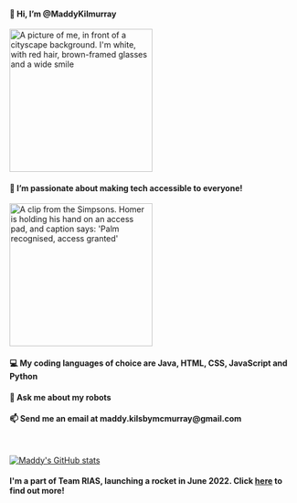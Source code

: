 

<h4>👋 Hi, I’m @MaddyKilmurray</h4>

<img src="https://i.ibb.co/TbPGBS2/profile-pic-1.png" alt="A picture of me, in front of a cityscape background. I'm white, with red hair, brown-framed glasses and a wide smile" width="250px" height="250px">

<h4>👀 I’m passionate about making tech accessible to everyone!</h4>

<img src="https://giphy.com/embed/3orif3NCyKZ61frBHa" height="250px" alt="A clip from the Simpsons. Homer is holding his hand on an access pad, and caption says: 'Palm recognised, access granted' ">

<h4>💻 My coding languages of choice are Java, HTML, CSS, JavaScript and Python</h4>
<h4>🤖 Ask me about my robots</h4>
<h4>📫 Send me an email at maddy.kilsbymcmurray@gmail.com</h4>

<br />

[![Maddy's GitHub stats](https://github-readme-stats.vercel.app/api?username=MaddyKilmurray)](https://github.com/anuraghazra/github-readme-stats)

<h4>I'm a part of Team RIAS, launching a rocket in June 2022. Click <a href="https://www.teamrias.co.uk/" target="_blank">here</a> to find out more!</h4>


